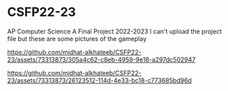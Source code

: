 # CSFP22-23
AP Computer Science A Final Project 2022-2023
I can't upload the project file but these are some pictures of the gameplay

https://github.com/midhat-alkhateeb/CSFP22-23/assets/73313873/305a4c62-c8eb-4959-9e18-a297dc502947



https://github.com/midhat-alkhateeb/CSFP22-23/assets/73313873/26123512-114d-4e33-bc18-c773685bd96d

